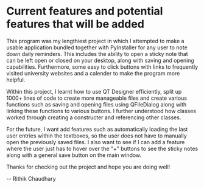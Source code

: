 # Current features and potential features that will be added
This program was my lengthiest project in which I attempted to make a usable application bundled together with PyInstaller for any user to note down daily reminders. This includes the ability to open a sticky note that can be left open or closed on your desktop, along with saving and opening capabilities. Furthermore, some easy to click buttons with links to frequently visited university websites and a calender to make the program more helpful.

Within this project, I learnt how to use QT Designer efficiently, split up 1000+ lines of code to create more manageable files and create various functions such as saving and opening files using QFileDialog along with linking these functions to various buttons. I further understood how classes worked through creating a constructer and referencing other classes.

For the future, I want add features such as automatically loading the last user entries within the textboxes, so the user does not have to manually open the previously saved files. I also want to see if I can add a feature where the user just has to hover over the "+" buttons to see the sticky notes along with a general save button on the main window. 

Thanks for checking out the project and hope you are doing well!

-- Rithik Chaudhary
